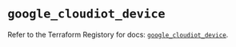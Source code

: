# `google_cloudiot_device`

Refer to the Terraform Registory for docs: [`google_cloudiot_device`](https://registry.terraform.io/providers/hashicorp/google/4.78.0/docs/resources/cloudiot_device).
